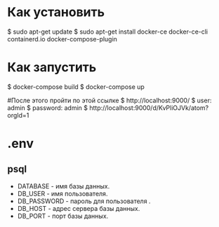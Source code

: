 # Как установить
$ sudo apt-get update
$ sudo apt-get install docker-ce docker-ce-cli containerd.io docker-compose-plugin

# Как запустить
$ docker-compose build
$ docker-compose up

#После этого пройти по этой ссылке
$ http://localhost:9000/
$ user: admin
$ password: admin
$ http://localhost:9000/d/KvPliOJVk/atom?orgId=1

# .env 
## psql

- DATABASE - имя базы данных.
- DB_USER - имя пользователя.
- DB_PASSWORD - пароль для пользователя .
- DB_HOST - адрес сервера базы данных.
- DB_PORT - порт базы данных.
